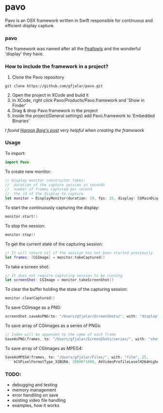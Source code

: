 # pavo

Pavo is an OSX framework written in Swift responsible for continuous and
efficient display capture.

### pavo
The framework was named after all the [Peafowls](http://en.wikipedia.org/wiki/Peafowl)
and the wonderful 'display' they have.

### How to include the framework in a project?
1. Clone the Pavo repository
```
git clone https://github.com/gfjalar/pavo.git
```
2. Open the project in XCode and build it
3. In XCode, right click Pavo/Products/Pavo.framework and 'Show in Finder'
4. Drag & drop Pavo.framework in the project
5. Inside the project(General settings) add Pavo.framework to
'Embedded Binaries'

*I found [Haroon Baig's post](https://medium.com/@PyBaig/build-your-own-cocoa-touch-frameworks-in-swift-d4ea3d1f9ca3) very helpful when creating the framework*

### Usage

To import:
```swift
import Pavo
```

To create new monitor:
```swift
// Display monitor constructor takes:
//  duration of the capture session in seconds
//  number of frames captured per second
//  the id of the display to capture
let monitor = DisplayMonitor(duration: 10, fps: 25, display: CGMainDisplayID())
```

To start the continuously capturing the display:
```swift
monitor.start()
```

To stop the session:
```swift
monitor.stop()
```

To get the current state of the capturing session:
```swift
// It will return nil if the session has not been started previously
let frames: [CGImage] = monitor.takeCaptured()
```

To take a screen shot:
```swift
// It does not require capturing session to be running
let screenShot: CGImage = monitor.takeScreenShot()
```

To clear the buffer holding the state of the capturing session:
```swift
monitor.clearCaptured()
```

To save CGImage as a PNG:
```swift
screenShot.saveAsPNG(to: "/Users/gfjalar/ScreenShots/", with: "display")
```

To save array of CGImages as a series of PNGs:
```swift
// Index will be appended to the name of each frame
SaveAsPNG(frames, to: "/Users/gfjalar/ScreenShots/series/", with: "shot")
```

To save array of CGImages as MPEG4:
```swift
SaveAsMPEG4(frames, to: "/Users/gfjalar/Films/", with: "film", 25,
	kCVPixelFormatType_32BGRA, 20000*1000, AVVideoProfileLevelH264HighAutoLevel)
```

### TODO:
* debugging and testing
* memory management
* error handlilng on save
* existing video file handling
* examples, how it works
